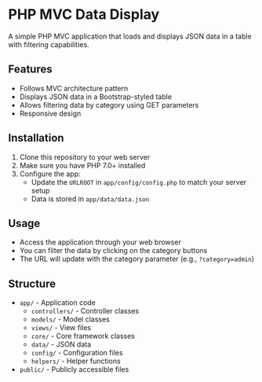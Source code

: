 # PHP MVC Data Display

A simple PHP MVC application that loads and displays JSON data in a table with filtering capabilities.

## Features

- Follows MVC architecture pattern
- Displays JSON data in a Bootstrap-styled table
- Allows filtering data by category using GET parameters
- Responsive design

## Installation

1. Clone this repository to your web server
2. Make sure you have PHP 7.0+ installed
3. Configure the app:
   - Update the `URLROOT` in `app/config/config.php` to match your server setup
   - Data is stored in `app/data/data.json`

## Usage

- Access the application through your web browser
- You can filter the data by clicking on the category buttons
- The URL will update with the category parameter (e.g., `?category=admin`)

## Structure

- `app/` - Application code
  - `controllers/` - Controller classes
  - `models/` - Model classes
  - `views/` - View files
  - `core/` - Core framework classes
  - `data/` - JSON data
  - `config/` - Configuration files
  - `helpers/` - Helper functions
- `public/` - Publicly accessible files 
